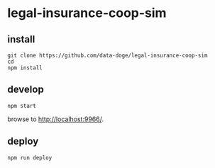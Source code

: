 # legal-insurance-coop-sim


## install

```
git clone https://github.com/data-doge/legal-insurance-coop-sim
cd
npm install
```

## develop

```
npm start
```

browse to <http://localhost:9966/>.

## deploy

```
npm run deploy
```
